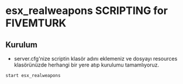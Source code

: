 # esx_realweapons SCRIPTING for FIVEMTURK

## Kurulum

- server.cfg'nize scriptin klasör adını eklemeniz ve dosyayı resources klasörünüzde herhangi bir yere atıp kurulumu tamamlıyoruz.

```
start esx_realweapons
```
